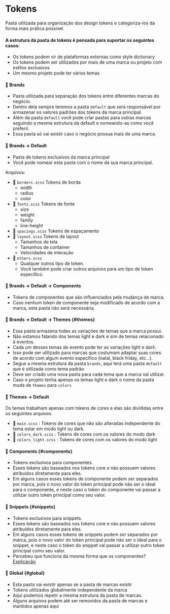 # Tokens
Pasta utilizada para organização dos design tokens e categoriza-los da forma mais prática possível.

#### A estrutura da pasta de tokens é pensada para suportar os seguintes casos:
- Os tokens podem vir de plataformas externas como style dictionary
- Os tokens podem ser utilizados por mais de uma marca ou projeto com estilos exclusivos
- Um mesmo projeto pode ter vários temas

#### 📂 Brands
- Pasta utilizada para separação dos tokens entre diferentes marcas do negócio.
- Dentro dela sempre teremos a pasta `default` que será responsável por armazenar os valores padrões dos tokens da marca principal.
- Além da pasta `default` você pode criar pastas para outras marcas seguindo a mesma estrutura da default e nomeando-as como você preferir.
- Essa pasta só vai existir caso o negócio possua mais de uma marca.

#### 📂 Brands → Default
* Pasta de tokens exclusivos da marca principal
* Você pode nomear esta pasta com o nome da sua marca principal.

Arquivos:
- 📄 `borders.scss` Tokens de borda
  - width
  - radius
  - color
- 📄 `fonts.scss` Tokens de fonte
  - size
  - weight
  - family
  - line-height
- 📄 `spacings.scss` Tokens de espaçamento
- 📄 `layout.scss` Tokens de layout
  - Tamanhos de tela
  - Tamanhos de container
  - Velocidades de interação
- 📄 `others.scss` 
  - Qualquer outros tipo de token. 
  - Você também pode criar outros arquivos para um tipo de token especifico.
       
#### 📁 Brands → Default → Components
- Tokens de componentes que são influenciados pela mudança de marca. 
- Caso nenhum token de componente seja modificado de acordo com a marca, esta pasta não será necessária.

#### 📂 Brands → Default → Themes {#themes}
- Essa pasta armazena todas as variações de temas que a marca possui. 
- Não estamos falando dos temas light e dark e sim de temas relacionado à eventos. 
- Cada um desses temas de evento pode ter as variações light e dark.
- Isso pode ser utilizado para marcas que costumam adaptar suas cores de acordo com algum evento especifico (natal, black friday, etc...).
- Segue a mesma estrutura da pasta `brands`, aqui terá uma pasta `default` que é utilizada como tema padrão 
- Deve ser criado uma nova pasta para cada tema que a marca vai utilizar.
- Caso o projeto tenha apenas os temas light e dark o nome da pasta muda de `themes` para `colors`

#### 📂 Themes → Default
Os temas trabalham apenas com tokens de cores e elas são divididas entre os seguintes arquivos.

- 📄 `main.scss` : Tokens de cores que não são alteradas independente do tema estar em modo light ou dark.
- 📄 `colors_dark.scss` : Tokens de cores com os valores do modo dark
- 📄 `colors_light.scss` : Tokens de cores com os valores do modo light

#### 📂 Components {#components}
- Tokens exclusivos para componentes. 
- Esses tokens são baseados nos tokens core e não possuem valores atribuídos diretamente para eles. 
- Em alguns casos esses tokens de componente podem ser separados por marca, pois o novo valor do token principal pode não ser o ideal para o componente, e neste caso o token do componente vai passar a utilizar outro token principal como seu valor.

#### 📂 Snippets {#snippets}
- Tokens exclusivos para snippets. 
- Esses tokens são baseados nos tokens core e não possuem valores atribuídos diretamente para eles. 
- Em alguns casos esses tokens de snippets podem ser separados por marca, pois o novo valor do token principal pode não ser o ideal para o snippet, e neste caso o token do snippet vai passar a utilizar outro token principal como seu valor.
- Percebeu que funciona da mesma forma que os componentes? [Explicação](snippets.md) 

#### 📂 Global {#global}
* Esta pasta vai existir apenas se a pasta de marcas existir
* Tokens utilizados globalmente independente da marca
* Aqui podemos repetir a mesma estrutura da pasta de marcas.
* Alguns arquivos podem até ser removidos da pasta de marcas e mantidos apenas aqui
